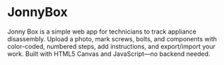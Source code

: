 # JonnyBox
Jonny Box is a simple web app for technicians to track appliance disassembly. Upload a photo, mark screws, bolts, and components with color-coded, numbered steps, add instructions, and export/import your work. Built with HTML5 Canvas and JavaScript—no backend needed.
